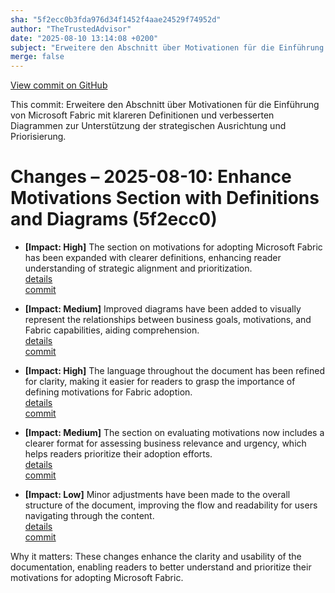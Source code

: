 ```yaml
---
sha: "5f2ecc0b3fda976d34f1452f4aae24529f74952d"
author: "TheTrustedAdvisor"
date: "2025-08-10 13:14:08 +0200"
subject: "Erweitere den Abschnitt über Motivationen für die Einführung von Microsoft Fabric mit klareren Definitionen und verbesserten Diagrammen zur Unterstützung der strategischen Ausrichtung und Priorisierung."
merge: false
---
```


[View commit on GitHub](https://github.com/TheTrustedAdvisor/FabricAdoptionFramework/commit/5f2ecc0b3fda976d34f1452f4aae24529f74952d)

This commit: Erweitere den Abschnitt über Motivationen für die Einführung von Microsoft Fabric mit klareren Definitionen und verbesserten Diagrammen zur Unterstützung der strategischen Ausrichtung und Priorisierung.

# Changes – 2025-08-10: Enhance Motivations Section with Definitions and Diagrams (5f2ecc0)

- **[Impact: High]** The section on motivations for adopting Microsoft Fabric has been expanded with clearer definitions, enhancing reader understanding of strategic alignment and prioritization.  
   [details](/docs/about/changes/2025-08-10_determine-your-motivations)  
   [commit](https://github.com/TheTrustedAdvisor/FabricAdoptionFramework/commit/5f2ecc0b3fda976d34f1452f4aae24529f74952d)

- **[Impact: Medium]** Improved diagrams have been added to visually represent the relationships between business goals, motivations, and Fabric capabilities, aiding comprehension.  
   [details](/docs/about/changes/2025-08-10_determine-your-motivations)  
   [commit](https://github.com/TheTrustedAdvisor/FabricAdoptionFramework/commit/5f2ecc0b3fda976d34f1452f4aae24529f74952d)

- **[Impact: High]** The language throughout the document has been refined for clarity, making it easier for readers to grasp the importance of defining motivations for Fabric adoption.  
   [details](/docs/about/changes/2025-08-10_determine-your-motivations)  
   [commit](https://github.com/TheTrustedAdvisor/FabricAdoptionFramework/commit/5f2ecc0b3fda976d34f1452f4aae24529f74952d)

- **[Impact: Medium]** The section on evaluating motivations now includes a clearer format for assessing business relevance and urgency, which helps readers prioritize their adoption efforts.  
   [details](/docs/about/changes/2025-08-10_determine-your-motivations)  
   [commit](https://github.com/TheTrustedAdvisor/FabricAdoptionFramework/commit/5f2ecc0b3fda976d34f1452f4aae24529f74952d)

- **[Impact: Low]** Minor adjustments have been made to the overall structure of the document, improving the flow and readability for users navigating through the content.  
   [details](/docs/about/changes/2025-08-10_determine-your-motivations)  
   [commit](https://github.com/TheTrustedAdvisor/FabricAdoptionFramework/commit/5f2ecc0b3fda976d34f1452f4aae24529f74952d)

Why it matters: These changes enhance the clarity and usability of the documentation, enabling readers to better understand and prioritize their motivations for adopting Microsoft Fabric.
